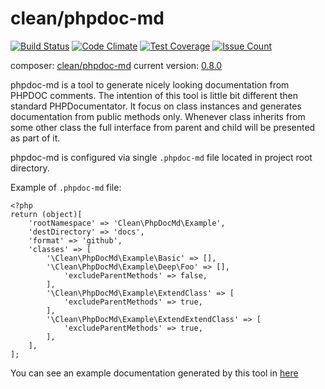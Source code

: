 # clean/phpdoc-md

[![Build Status](https://travis-ci.org/clean/phpdoc-md.svg?branch=master)](https://travis-ci.org/clean/phpdoc-md)
[![Code Climate](https://codeclimate.com/github/clean/phpdoc-md/badges/gpa.svg)](https://codeclimate.com/github/clean/phpdoc-md)
[![Test Coverage](https://codeclimate.com/github/clean/phpdoc-md/badges/coverage.svg)](https://codeclimate.com/github/clean/phpdoc-md/coverage)
[![Issue Count](https://codeclimate.com/github/clean/phpdoc-md/badges/issue_count.svg)](https://codeclimate.com/github/clean/phpdoc-md)

composer: [clean/phpdoc-md](https://packagist.org/packages/clean/phpdoc-md)
current version: [0.8.0](CHANGELOG.md)

phpdoc-md is a tool to generate nicely looking documentation from PHPDOC comments.
The intention of this tool is little bit different then standard PHPDocumentator.
It focus on class instances and generates documentation from public methods only.
Whenever class inherits from some other class the full interface from parent and child will be presented
as part of it. 

phpdoc-md is configured via single `.phpdoc-md` file located in project root directory.

Example of `.phpdoc-md` file:

```
<?php
return (object)[
    'rootNamespace' => 'Clean\PhpDocMd\Example',
    'destDirectory' => 'docs',
    'format' => 'github',
    'classes' => [
        '\Clean\PhpDocMd\Example\Basic' => [],
        '\Clean\PhpDocMd\Example\Deep\Foo' => [],
            'excludeParentMethods' => false,
        ],
        '\Clean\PhpDocMd\Example\ExtendClass' => [
            'excludeParentMethods' => true,
        ],
        '\Clean\PhpDocMd\Example\ExtendExtendClass' => [
            'excludeParentMethods' => true,
        ],
    ],
];
```

You can see an example documentation generated by this tool in [here](docs/README.md)
